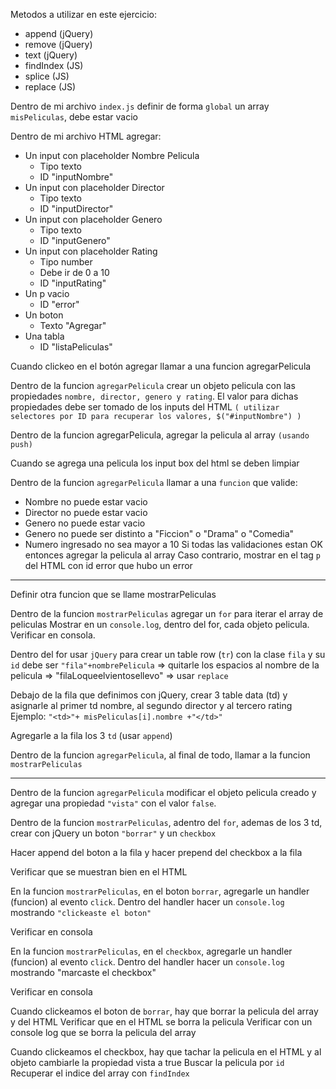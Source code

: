 Metodos a utilizar en este ejercicio:
- append (jQuery)
- remove (jQuery)
- text (jQuery)
- findIndex (JS)
- splice (JS)
- replace (JS)


Dentro de mi archivo `index.js` definir de forma `global` un array `misPeliculas`, debe estar vacio

Dentro de mi archivo HTML agregar:
* Un input con placeholder Nombre Pelicula
    * Tipo texto
    * ID "inputNombre"
* Un input con placeholder Director
    * Tipo texto
    * ID "inputDirector"
* Un input con placeholder Genero
    * Tipo texto
    * ID "inputGenero"
* Un input con placeholder Rating
    * Tipo number
    * Debe ir de 0 a 10 
    * ID "inputRating"
* Un p vacio
    * ID "error"
* Un boton
    * Texto "Agregar"
* Una tabla 
    * ID "listaPeliculas"

Cuando clickeo en el botón agregar llamar a una funcion agregarPelicula

Dentro de la funcion `agregarPelicula` crear un objeto pelicula con las propiedades `nombre, director, genero y rating`. El valor para dichas propiedades debe ser tomado de los inputs del HTML `( utilizar selectores por ID para recuperar los valores, $("#inputNombre") )`

Dentro de la funcion agregarPelicula, agregar la pelicula al array `(usando push)`

Cuando se agrega una pelicula los input box del html se deben limpiar

Dentro de la funcion `agregarPelicula` llamar a una `funcion` que valide:
* Nombre no puede estar vacio
* Director no puede estar vacio
* Genero no puede estar vacio 
* Genero no puede ser distinto a "Ficcion" o "Drama" o "Comedia"
* Numero ingresado no sea mayor a 10
Si todas las validaciones estan OK entonces agregar la pelicula al array
Caso contrario, mostrar en el tag `p` del HTML con id error que hubo un error

-----------------------------------------------------------------------------

Definir otra funcion que se llame mostrarPeliculas

Dentro de la funcion `mostrarPeliculas` agregar un `for` para iterar el array de peliculas
Mostrar en un `console.log`, dentro del for, cada objeto pelicula. 
Verificar en consola.

Dentro del for usar `jQuery` para crear un table row (`tr`) con la clase `fila` y su `id` debe ser `"fila"+nombrePelicula` => quitarle los espacios al nombre de la pelicula => "filaLoqueelvientosellevo" => usar `replace`


Debajo de la fila que definimos con jQuery, crear 3 table data (td) y asignarle al primer td nombre, al segundo director y al tercero rating
Ejemplo: `"<td>"+ misPeliculas[i].nombre +"</td>"`

Agregarle a la fila los 3 `td` (usar `append`)

Dentro de la funcion `agregarPelicula`, al final de todo, llamar a la funcion `mostrarPeliculas`

-----------------------------------------------------------------------------

Dentro de la funcion `agregarPelicula` modificar el objeto pelicula creado y agregar una propiedad `"vista"` con el valor `false`.

Dentro de la funcion `mostrarPeliculas`, adentro del `for`, ademas de los 3 td, crear con jQuery un boton `"borrar"` y un `checkbox`

Hacer append del boton a la fila y hacer prepend del checkbox a la fila 

Verificar que se muestran bien en el HTML

En la funcion `mostrarPeliculas`, en el boton `borrar`, agregarle un handler (funcion) al evento `click`. Dentro del handler hacer un `console.log` mostrando `"clickeaste el boton"`

Verificar en consola 

En la funcion `mostrarPeliculas`, en el `checkbox`, agregarle un handler (funcion) al evento `click`. Dentro del handler hacer un `console.log` mostrando "marcaste el checkbox"

Verificar en consola 

Cuando clickeamos el boton de `borrar`, hay que borrar la pelicula del array y del HTML
Verificar que en el HTML se borra la pelicula
Verificar con un console log que se borra la pelicula del array 

Cuando clickeamos el checkbox, hay que tachar la pelicula en el HTML y al objeto cambiarle la propiedad vista a true
Buscar la pelicula por `id`
Recuperar el indice del array con `findIndex`

